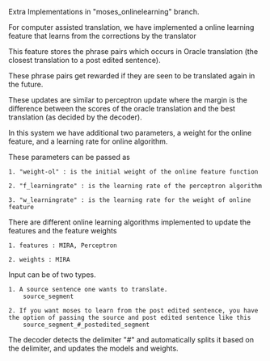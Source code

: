 
Extra Implementations in "moses_onlinelearning" branch. 

For computer assisted translation, we have implemented a online learning feature that learns from the corrections by the translator

This feature stores the phrase pairs which occurs in Oracle translation (the closest translation to a post edited sentence).

These phrase pairs get rewarded if they are seen to be translated again in the future.

These updates are similar to perceptron update where the margin is the difference between the scores of the oracle translation and the best translation (as decided by the decoder).

In this system we have additional two parameters, a weight for the online feature, and a learning rate for online algorithm. 

These parameters can be passed as

	1. "weight-ol" : is the initial weight of the online feature function
	
	2. "f_learningrate" : is the learning rate of the perceptron algorithm

	3. "w_learningrate" : is the learning rate for the weight of online feature

There are different online learning algorithms implemented to update the features and the feature weights

	1. features : MIRA, Perceptron 

	2. weights : MIRA

Input can be of two types.

	1. A source sentence one wants to translate. 
		source_segment

	2. If you want moses to learn from the post edited sentence, you have the option of passing the source and post edited sentence like this
		source_segment_#_postedited_segment

The decoder detects the delimiter "_#_" and automatically splits it based on the delimiter, and updates the models and weights.

